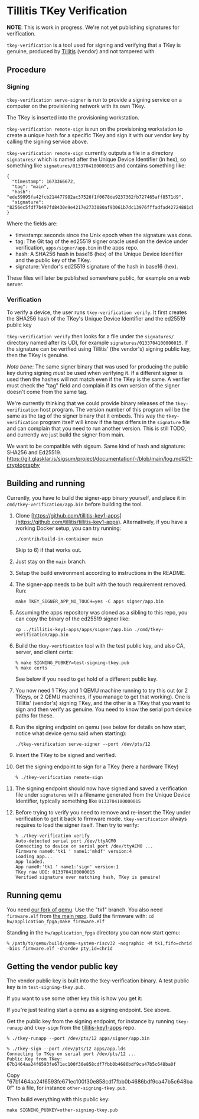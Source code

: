 # Tillitis TKey Verification

**NOTE**: This is work in progress. We're not yet publishing
signatures for verification.

`tkey-verification` is a tool used for signing and verifying that a
TKey is genuine, produced by [Tillitis](https://tillitis.se/) (vendor)
and not tampered with.

## Procedure

### Signing

`tkey-verification serve-signer` is run to provide a signing service
on a computer on the provisioning network with its own TKey.

The TKey is inserted into the provisioning workstation.

`tkey-verification remote-sign` is run on the provisioning workstation
to create a unique hash for a specific TKey and sign it with our
vendor key by calling the signing service above.

`tkey-verification remote-sign` currently outputs a file in a
directory `signatures/` which is named after the Unique Device
Identifier (in hex), so something like `signatures/0133704100000015`
and contains something like:

```
{
  "timestamp": 1673366672,
  "tag": "main",
  "hash": "ede59095fa42fcb214477982ac37526f1f0678de9237362fb727465aff8571d9",
  "signature": "8256ec5fdf7b497fd8430e9e4217e2733080af93061b7dc13976fffadfad42724881db52e12e1dae32f85a13732a78a808ec15cd21d9a5cf195d10237c695601"
}
```

Where the fields are:

- timestamp: seconds since the Unix epoch when the signature was done.
- tag: The Git tag of the ed25519 signer oracle used on the device
  under verification, `apps/signer/app.bin` in the apps repo.
- hash: A SHA256 hash in base16 (hex) of the Unique Device Identifier
  and the public key of the TKey.
- signature: Vendor's ed25519 signature of the hash in base16 (hex).

These files will later be published somewhere public, for example on a
web server.

### Verification

To verify a device, the user runs `tkey-verification verify`. It first
creates the SHA256 hash of the TKey's Unique Device Identifier and the
ed25519 public key

`tkey-verification verify` then looks for a file under the
`signatures/` directory named after its UDI, for example
`signatures/0133704100000015`. If the signature can be verified using
Tillitis' (the vendor's) signing public key, then the TKey is genuine.

*Nota bene*: The same signer binary that was used for producing the
public key during signing *must* be used when verifying it. If a
different signer is used then the hashes will not match even if the
TKey is the same. A verifier must check the "tag" field and complain
if its own version of the signer doesn't come from the same tag.

We're currently thinking that we could provide binary releases of the
`tkey-verification` host program. The version number of this program
will be the same as the tag of the signer binary that it embeds. This
way the `tkey-verification` program itself will know if the tags
differs in the `signature` file and can complain that you need to run
another version. This is still TODO, and currently we just build the
signer from main.

We want to be compatible with sigsum. Same kind of hash and signature:
SHA256 and Ed25519.
https://git.glasklar.is/sigsum/project/documentation/-/blob/main/log.md#21-cryptography

## Building and running

Currently, you have to build the signer-app binary yourself, and place
it in `cmd/tkey-verification/app.bin` before building the tool.

1. Clone [https://github.com/tillitis-key1-apps](https://github.com/tillitis/tillitis-key1-apps).
   Alternatively, if you have a working Docker setup, you can try
   running:
   ```
   ./contrib/build-in-container main
   ```

   Skip to 6) if that works out.

2. Just stay on the `main` branch.

3. Setup the build environment according to instructions in the README.

4. The signer-app needs to be built with the touch requirement
   removed. Run:
   ```
   make TKEY_SIGNER_APP_NO_TOUCH=yes -C apps signer/app.bin
   ```

5. Assuming the apps repository was cloned as a sibling to this repo, you
   can copy the binary of the ed25519 signer like:
   ```
   cp ../tillitis-key1-apps/apps/signer/app.bin ./cmd/tkey-verification/app.bin
   ```

6. Build the `tkey-verification` tool with the test public key, and
   also CA, server, and client certs:
   
   ```
   % make SIGNING_PUBKEY=test-signing-tkey.pub
   % make certs
   ```

   See below if you need to get hold of a different public key.

7. You now need 1 TKey and 1 QEMU machine running to try this out (or
   2 TKeys, or 2 QEMU machines, if you manage to get that working).
   One is Tillitis' (vendor's) signing TKey, and the other is a TKey
   that you want to sign and then verify as genuine. You need to know
   the serial port device paths for these.

8. Run the signing endpoint on qemu (see below for details on how
   start, notice what device qemu said when starting):

   ```
   ./tkey-verification serve-signer --port /dev/pts/12
   ```

9. Insert the TKey to be signed and verified.

9. Get the signing endpoint to sign for a TKey (here a hardware TKey)

   ```
   % ./tkey-verification remote-sign
   ```

10. The signing endpoint should now have signed and saved a
    verification file under `signatures` with a filename generated
    from the Unique Device Identifier, typically something like
    `0133704100000015`

11. Before trying to verify you need to remove and re-insert the TKey
    under verification to get it back to firmware mode.
    `tkey-verification` always requires to load the signer itself.
    Then try to verify:

    ```
    % ./tkey-verification verify
    Auto-detected serial port /dev/ttyACM0
    Connecting to device on serial port /dev/ttyACM0 ...
    Firmware name0:'tk1 ' name1:'mkdf' version:4
    Loading app...
    App loaded.
    App name0:'tk1 ' name1:'sign' version:1
    TKey raw UDI: 0133704100000015
    Verified signature over matching hash, TKey is genuine!
    ```

## Running qemu

You need [our fork of qemu](https://github.com/tillitis/qemu). Use the
"tk1" branch. You also need `firmware.elf` from [the main
repo](https://github.com/tillitis/tillitis-key1). Build the firmware
with: `cd hw/application_fpga;make firmware.elf`

Standing in the `hw/application_fpga` directory you can now start qemu:
   
```
% /path/to/qemu/build/qemu-system-riscv32 -nographic -M tk1,fifo=chrid -bios firmware.elf -chardev pty,id=chrid
```

## Getting the vendor public key

The vendor public key is built into the tkey-verification binary.
A test public key is in `test-signing-tkey.pub`.

If you want to use some other key this is how you get it:

If you're just testing start a qemu as a signing endpoint. See above.
   

Get the public key from the signing endpoint, for instance by running
`tkey-runapp` and `tkey-sign` from the
[tillitis-key1-apps](https://github.com/tillitis/tillitis-key1-apps)
repo.
   
```
% ./tkey-runapp --port /dev/pts/12 apps/signer/app.bin 
 
% ./tkey-sign --port /dev/pts/12 apps/app.lds
Connecting to TKey on serial port /dev/pts/12 ...
Public Key from TKey:  67b1464aa24f6593fe671ec100f30e858cdf7fbb0b4686bdf9ca47b5c648ba0f 
```

Copy
"67b1464aa24f6593fe671ec100f30e858cdf7fbb0b4686bdf9ca47b5c648ba0f"
to a file, for instance `other-signing-tkey.pub`.

Then build everything with this public key:

```
make SIGNING_PUBKEY=other-signing-tkey.pub
```

